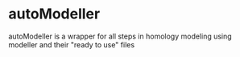# autoModeller
autoModeller is a wrapper for all steps in homology modeling using modeller and their "ready to use" files
